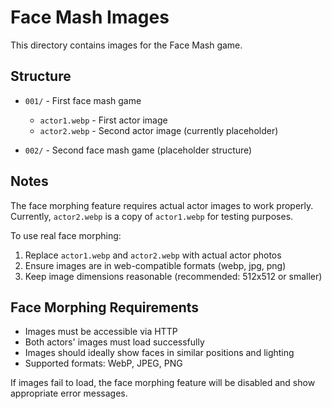# Face Mash Images

This directory contains images for the Face Mash game.

## Structure

- `001/` - First face mash game
  - `actor1.webp` - First actor image
  - `actor2.webp` - Second actor image (currently placeholder)
  
- `002/` - Second face mash game (placeholder structure)

## Notes

The face morphing feature requires actual actor images to work properly. Currently, `actor2.webp` is a copy of `actor1.webp` for testing purposes.

To use real face morphing:
1. Replace `actor1.webp` and `actor2.webp` with actual actor photos
2. Ensure images are in web-compatible formats (webp, jpg, png)
3. Keep image dimensions reasonable (recommended: 512x512 or smaller)

## Face Morphing Requirements

- Images must be accessible via HTTP
- Both actors' images must load successfully
- Images should ideally show faces in similar positions and lighting
- Supported formats: WebP, JPEG, PNG

If images fail to load, the face morphing feature will be disabled and show appropriate error messages.
